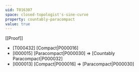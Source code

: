 ```yaml
---
uid: T016307
space: closed-topologist's-sine-curve
property: countably-paracompact
value: true
---
```

[[Proof]]

* [T000432] [Compact|P000016]
* [I000015] [Paracompact|P000030] => [Countably Paracompact|P000032]
* [I000013] [Compact|P000016] => [Paracompact|P000030]

